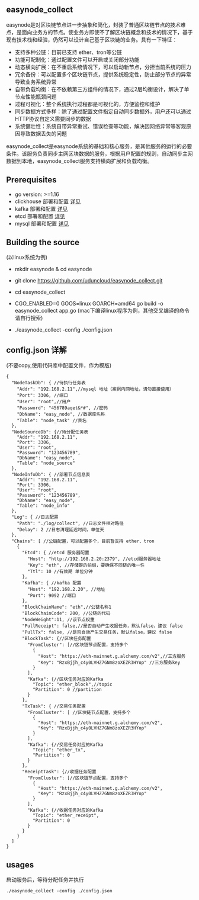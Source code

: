 ## easynode_collect

easynode是对区块链节点进一步抽象和简化，封装了普通区块链节点的技术难点，是面向业务方的节点。使业务方即使不了解区块链概念和技术的情况下，基于现有技术栈和经验，仍然可以设计自己基于区块链的业务。具有一下特征：
- 支持多种公链：目前已支持 ether、tron等公链
- 功能可配制化：通过配置文件可以开启或关闭部分功能
- 动态横向扩展：在不重启系统情况下，可以启动新节点，分担当前系统的压力
- 冗余备份：可以配置多个区块链节点，提供系统稳定性，防止部分节点的异常导致业务系统异常
- 自带负载均衡：在不依赖第三方组件的情况下，通过2层均衡设计，解决了单节点性能瓶颈问题
- 过程可视化：整个系统执行过程都是可视化的，方便监控和维护
- 同步数据方式多样：除了通过配置文件指定自动同步数据外，用户还可以通过HTTP协议自定义需要同步的数据
- 系统健壮性：系统自带异常重试、错误检查等功能，解决因网络异常等客观原因导致数据丢失的问题

easynode_collect是easynode系统的基础和核心服务，是其他服务的运行的必要条件。该服务负责同步主网区块数据的服务，根据用户配置的规则，自动同步主网数据到本地，easynode_collect服务支持横向扩展和负载均衡。


## Prerequisites

- go version: >=1.16
- clickhouse 部署和配置
   [详见](https://github.com/uduncloud/easynode_collect/wiki/clickhouse-%E9%85%8D%E7%BD%AE%E5%92%8C%E9%83%A8%E7%BD%B2)
- kafka 部署和配置
   [详见](https://github.com/uduncloud/easynode_collect/wiki/kafka-%E9%85%8D%E7%BD%AE%E5%92%8C%E9%83%A8%E7%BD%B2)
- etcd  部署和配置
   [详见](https://github.com/uduncloud/easynode_collect/wiki/etcd-%E9%85%8D%E7%BD%AE%E5%92%8C%E9%83%A8%E7%BD%B2)
- mysql 部署和配置
   [详见](https://github.com/uduncloud/easynode_collect/wiki/mysql-%E9%85%8D%E7%BD%AE%E5%92%8C%E9%83%A8%E7%BD%B2)

## Building the source
(以linux系统为例)
- mkdir easynode & cd easynode
- git clone https://github.com/uduncloud/easynode_collect.git
- cd easynode_collect
- CGO_ENABLED=0 GOOS=linux GOARCH=amd64 go build -o easynode_collect app.go
(mac下编译linux程序为例，其他交叉编译的命令请自行搜索)

- ./easynode_collect -config ./config.json

## config.json 详解
(不要copy,使用代码库中配置文件，作为模版)
``````
{
  "NodeTaskDb": { //待执行任务表
    "Addr": "192.168.2.11",//mysql 地址（案例内网地址，请勿直接使用）
    "Port": 3306, //端口
    "User": "root",//用户
    "Password": "456789aqet&*#", //密码
    "DbName": "easy_node", //数据库名称
    "Table": "node_task" //表名
  },
  "NodeSourceDb": {//待分配任务表
    "Addr": "192.168.2.11",
    "Port": 3306,
    "User": "root",
    "Password": "123456789",
    "DbName": "easy_node",
    "Table": "node_source"
  },
  "NodeInfoDb": { //部署节点信息表
    "Addr": "192.168.2.11",
    "Port": 3306,
    "User": "root",
    "Password": "123456789",
    "DbName": "easy_node",
    "Table": "node_info"
  },
  "Log": { //日志配置
    "Path": "./log/collect", //日志文件相对路径
    "Delay": 2 //日志清理延迟时间，单位天
  },
  "Chains": [ //公链配置，可以配置多个，目前暂支持 ether、tron
    {
      "Etcd": { //etcd 服务器配置
        "Host": "http://192.168.2.20:2379", //etcd服务器地址
        "Key": "eth", //存储键的前缀，要确保不同链的唯一性
        "Ttl": 10 //有效期 单位分钟
      },
      "Kafka": { //kafka 配置
        "Host": "192.168.2.20", //地址
        "Port": 9092 //端口
      },
      "BlockChainName": "eth",//公链名称1
      "BlockChainCode": 200, //公链的代码
      "NodeWeight":11, //该节点权重
      "PullReceipt": false,//是否自动产生收据任务，默认false，建议 false
      "PullTx": false, //是否自动产生交易任务，默认false，建议 false
      "BlockTask": {//区块任务配置
        "FromCluster": [//区块链节点配置，支持多个
          {
            "Host": "https://eth-mainnet.g.alchemy.com/v2",//三方服务
            "Key": "RzxBjjh_c4y0LVHZ7GNm8zoXEZR3HYop" //三方服务key
          }
        ],
        "Kafka": {//区块任务对应的Kafka
          "Topic": "ether_block",//topic
          "Partition": 0 //partition
        }
      },
      "TxTask": { //交易任务配置
        "FromCluster": [ //区块链节点配置，支持多个
          {
            "Host": "https://eth-mainnet.g.alchemy.com/v2",
            "Key": "RzxBjjh_c4y0LVHZ7GNm8zoXEZR3HYop"
          }
        ],
        "Kafka": {//交易任务对应的Kafka
          "Topic": "ether_tx",
          "Partition": 0
        }
      },
      "ReceiptTask": {//收据任务配置
        "FromCluster": [//区块链节点配置，支持多个
          {
            "Host": "https://eth-mainnet.g.alchemy.com/v2",
            "Key": "RzxBjjh_c4y0LVHZ7GNm8zoXEZR3HYop"
          }
        ],
        "Kafka": {//收据任务对应的Kafka
          "Topic": "ether_receipt",
          "Partition": 0
        }
      }
    }
  ]
}

``````

## usages

启动服务后，等待分配任务并执行

``````
./easynode_collect -config ./config.json
``````

